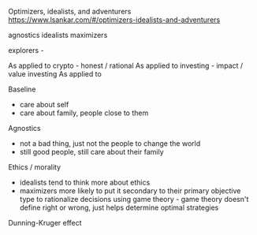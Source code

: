 
Optimizers, idealists, and adventurers
https://www.lsankar.com/#/optimizers-idealists-and-adventurers

agnostics
idealists
maximizers

explorers - 

As applied to crypto - honest / rational
As applied to investing - impact / value investing
As applied to 

Baseline
- care about self
- care about family, people close to them

Agnostics
- not a bad thing, just not the people to change the world
- still good people, still care about their family

Ethics / morality
- idealists tend to think more about ethics
- maximizers more likely to put it secondary to their primary objective
  type to rationalize decisions using game theory - game theory doesn't define right or wrong, just helps determine optimal strategies


Dunning-Kruger effect
